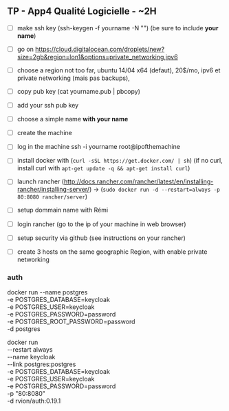 ## TP - App4 Qualité Logicielle - ~2H

- [ ] make ssh key (ssh-keygen -f yourname -N "") (be sure to include __your name__)
- [ ] go on https://cloud.digitalocean.com/droplets/new?size=2gb&region=lon1&options=private_networking,ipv6
- [ ] choose a region not too far, ubuntu 14/04 x64 (defaut), 20$/mo, ipv6 et private networking (mais pas backups),
- [ ] copy pub key (cat yourname.pub | pbcopy)
- [ ] add your ssh pub key
- [ ] choose a simple name __with your name__
- [ ] create the machine
- [ ] log in the machine ssh -i yourname root@ipofthemachine
- [ ] install docker with (`curl -sSL https://get.docker.com/ | sh`) (if no curl, install curl with `apt-get update -q && apt-get install curl`)
- [ ] launch rancher (http://docs.rancher.com/rancher/latest/en/installing-rancher/installing-server/) -> (`sudo docker run -d --restart=always -p 80:8080 rancher/server`)
- [ ] setup dommain name with Rémi
- [ ] login rancher (go to the ip of your machine in web browser)
- [ ] setup security via github (see instructions on your rancher)
- [ ] create 3 hosts on the same geographic Region, with enable private networking



### auth

docker run --name postgres \
  -e POSTGRES_DATABASE=keycloak \
  -e POSTGRES_USER=keycloak \
  -e POSTGRES_PASSWORD=password \
  -e POSTGRES_ROOT_PASSWORD=password \
  -d postgres

docker run \
  --restart always \
  --name keycloak \
  --link postgres:postgres  \
  -e POSTGRES_DATABASE=keycloak  \
  -e POSTGRES_USER=keycloak \
  -e POSTGRES_PASSWORD=password \
  -p "80:8080" \
  -d rvion/auth:0.19.1
